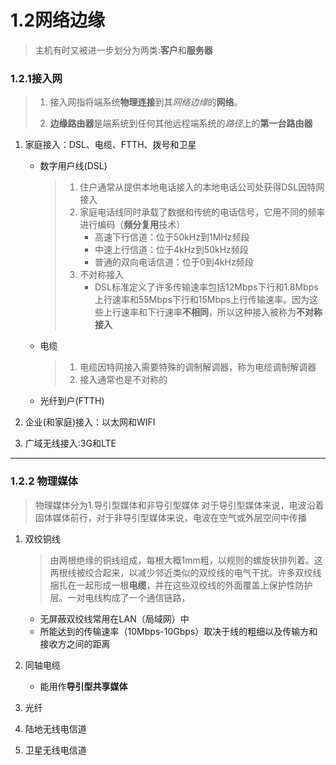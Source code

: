 # 1.2网络边缘

> 主机有时又被进一步划分为两类:**客户**和**服务器**



### 1.2.1接入网

> 1. 接入网指将端系统**物理连接**到其*网络边缘*的**网络**。
>
> 2. **边缘路由器**是端系统到任何其他远程端系统的*路径*上的**第一台路由器**



1. 家庭接入：DSL、电缆、FTTH、拨号和卫星

   - 数字用户线(DSL)

     > 1. 住户通常从提供本地电话接入的本地电话公司处获得DSL因特网接入
     > 2. 家庭电话线同时承载了数据和传统的电话信号，它用不同的频率进行编码（**频分复用**技术）
     >    - 高速下行信道：位于50kHz到1MHz频段
     >    - 中速上行信道：位于4kHz到50kHz频段
     >    - 普通的双向电话信道：位于0到4kHz频段
     > 3. 不对称接入
     >    - DSL标准定义了许多传输速率包括12Mbps下行和1.8Mbps上行速率和55Mbps下行和15Mbps上行传输速率。因为这些上行速率和下行速率**不相同**，所以这种接入被称为**不对称接入**

   - 电缆

     > 1. 电缆因特网接入需要特殊的调制解调器，称为电缆调制解调器
     > 2. 接入通常也是不对称的

   - 光纤到户(FTTH)

2. 企业(和家庭)接入：以太网和WIFI
3. 广域无线接入:3G和LTE



****



### 1.2.2 物理媒体

> 物理媒体分为1.导引型媒体和非导引型媒体
> 对于导引型媒体来说，电波沿着固体媒体前行，对于非导引型媒体来说，电波在空气或外层空间中传播

1. 双绞铜线

   > 由两根绝缘的铜线组成，每根大概1mm粗，以规则的螺旋状排列着。这两根线被绞合起来，以减少邻近类似的双绞线的电气干扰。许多双绞线捆扎在一起形成一根**电缆**，并在这些双绞线的外面覆盖上保护性防护层。一对电线构成了一个通信链路，

   - 无屏蔽双绞线常用在LAN（局域网）中
   - 所能达到的传输速率（10Mbps-10Gbps）取决于线的粗细以及传输方和接收方之间的距离

2. 同轴电缆

   - 能用作**导引型共享媒体**

3. 光纤

4. 陆地无线电信道

5. 卫星无线电信道